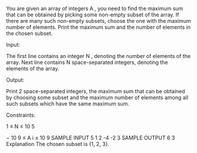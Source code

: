 You are given an array of integers 
A
, you need to find the maximum sum that can be obtained by picking some non-empty subset of the array. If there are many such non-empty subsets, choose the one with the maximum number of elements. Print the maximum sum and the number of elements in the chosen subset.

Input:

The first line contains an integer 
N
, denoting the number of elements of the array. Next line contains 
N
 space-separated integers, denoting the elements of the array.

Output:

Print 
2
 space-separated integers, the maximum sum that can be obtained by choosing some subset and the maximum number of elements among all such subsets which have the same maximum sum.

Constraints:


1
≤
N
≤
10
5


−
10
9
≤
A
i
≤
10
9
SAMPLE INPUT 
5
1 2 -4 -2 3
SAMPLE OUTPUT 
6 3
Explanation
The chosen subset is {1, 2, 3}.